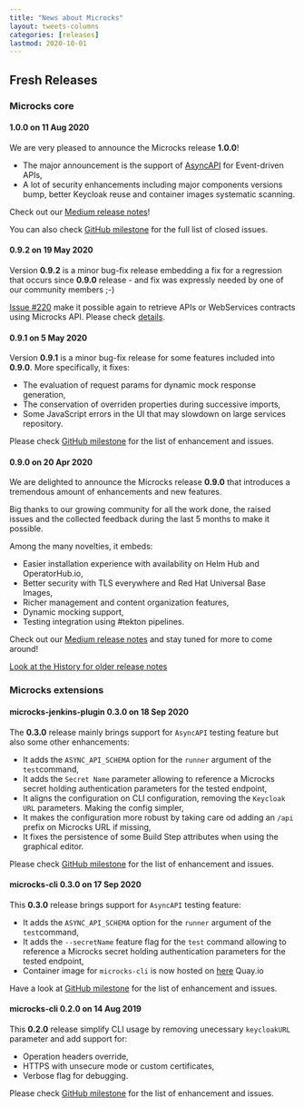 ```yaml
---
title: "News about Microcks"
layout: tweets-columns
categories: [releases]
lastmod: 2020-10-01
---
```


## Fresh Releases

### Microcks core

#### 1.0.0 on 11 Aug 2020

We are very pleased to announce the Microcks release **1.0.0**!

* The major announcement is the support of [AsyncAPI](https://asyncapi.com) for Event-driven APIs,
* A lot of security enhancements including major components versions bump, better Keycloak reuse and container images systematic scanning. 

Check out our [Medium release notes](https://medium.com/microcksio/microcks-1-0-0-release-5a5d0dbaf212)!

You can also check [GitHub milestone](https://github.com/microcks/microcks/milestone/10?closed=1) for the full list of closed issues.

#### 0.9.2 on 19 May 2020

Version **0.9.2** is a minor bug-fix release embedding a fix for a regression that occurs since **0.9.0** release - and fix was expressly needed by one of our community members ;-)

[Issue #220](https://github.com/microcks/microcks/issues/220) make it possible again to retrieve APIs or WebServices contracts using Microcks API. Please check [details](https://github.com/microcks/microcks/issues/220).

#### 0.9.1 on 5 May 2020

Version **0.9.1** is a minor bug-fix release for some features included into **0.9.0**. More specifically, it fixes:

* The evaluation of request params for dynamic mock response generation,
* The conservation of overriden properties during successive imports,
* Some JavaScript errors in the UI that may slowdown on large services repository.

Please check [GitHub milestone](https://github.com/microcks/microcks/milestone/9?closed=1) for the list of enhancement and issues.

#### 0.9.0 on 20 Apr 2020

We are delighted to announce the Microcks release **0.9.0** that introduces a tremendous amount of enhancements and new features.

Big thanks to our growing community for all the work done, the raised issues and the collected feedback during the last 5 months to make it possible.

Among the many novelties, it embeds: 

* Easier installation experience with availability on Helm Hub and OperatorHub.io,
* Better security with TLS everywhere and Red Hat Universal Base Images,
* Richer management and content organization features,
* Dynamic mocking support,
* Testing integration using #tekton pipelines.

Check out our [Medium release notes](https://medium.com/microcksio/microcks-0-9-0-release-ae43c9a0061) and stay tuned for more to come around!

[Look at the History for older release notes](./history)

### Microcks extensions

#### microcks-jenkins-plugin 0.3.0 on 18 Sep 2020

The **0.3.0** release mainly brings support for `AsyncAPI` testing feature but also some other enhancements:

* It adds the `ASYNC_API_SCHEMA` option for the `runner` argument of the `test`command,
* It adds the `Secret Name` parameter allowing to reference a Microcks secret holding authentication parameters for the tested endpoint,
* It aligns the configuration on CLI configuration, removing the `Keycloak URL` parameters. Making the config simpler,
* It makes the configuration more robust by taking care od adding an `/api` prefix on Microcks URL if missing,
* It fixes the persistence of some Build Step attributes when using the graphical editor.

Please check [GitHub milestone](https://github.com/microcks/microcks-jenkins-plugin/milestone/1?closed=1) for the list of enhancement and issues.

#### microcks-cli 0.3.0 on 17 Sep 2020

This **0.3.0** release brings support for `AsyncAPI` testing feature:

* It adds the `ASYNC_API_SCHEMA` option for the `runner` argument of the `test`command,
* It adds the `--secretName` feature flag for the `test` command allowing to reference a Microcks secret holding authentication parameters for the tested endpoint,
* Container image for `microcks-cli` is now hosted on [here](https://quay.io/repository/microcks/microcks-cli?tab=tags) Quay.io

Have a look at [GitHub milestone](https://github.com/microcks/microcks-cli/milestone/2?closed=1) for the list of enhancement and issues.

#### microcks-cli 0.2.0 on 14 Aug 2019

This **0.2.0** release simplify CLI usage by removing unecessary `keycloakURL` parameter and add support for:

* Operation headers override,
* HTTPS with unsecure mode or custom certificates,
* Verbose flag for debugging.

Please check [GitHub milestone](https://github.com/microcks/microcks-cli/milestone/1?closed=1) for the list of enhancement and issues.